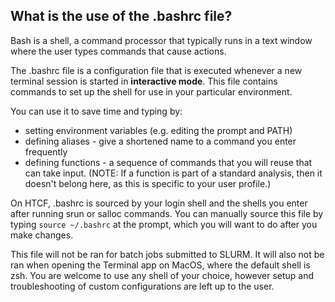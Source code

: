 
## What is the use of the .bashrc file?

Bash is a shell, a command processor that typically runs in a text window where the user types commands that cause actions.

The .bashrc file is a configuration file that is executed whenever a new terminal session is started in **interactive mode**. This file contains commands to set up the shell for use in your particular environment. 

You can use it to save time and typing by:
- setting environment variables (e.g. editing the prompt and PATH)
- defining aliases - give a shortened name to a command you enter frequently
- defining functions - a sequence of commands that you will reuse that can take input. (NOTE: If a function is part of a standard analysis, then it doesn't belong here, as this is specific to your user profile.)

On HTCF, .bashrc is sourced by your login shell and the shells you enter after running srun or salloc commands. You can manually source this file by typing ```source ~/.bashrc``` at the prompt, which you will want to do after you make changes.

This file will not be ran for batch jobs submitted to SLURM. It will also not be ran when opening the Terminal app on MacOS, where the default shell is zsh. You are welcome to use any shell of your choice, however setup and troubleshooting of custom configurations are left up to the user.

